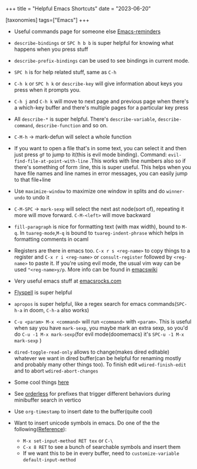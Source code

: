 +++
title = "Helpful Emacs Shortcuts"
date = "2023-06-20"

[taxonomies] 
tags=["Emacs"]
+++

- Useful commands page for someone else
  [Emacs-reminders](http://irreal.org/emacs-reminders.html)

- `describe-bindings` or `SPC h b b` is super helpful for knowing what happens
  when you press stuff
- `describe-prefix-bindings` can be used to see bindings in current mode.
- `SPC h` is for help related stuff, same as `C-h`
- `C-h k` or `SPC h k` or `describe-key` will give information about keys you
  press when it prompts you.
- `C-h j` and `C-h k` will move to next page and previous page when there's a
  which-key buffer and there's multiple pages for a particular key press
- All `describe-*` is super helpful. There's `describe-variable`,
  `describe-command`, `describe-function` and so on.
- `C-M-h` -> mark-defun will select a whole function
- If you want to open a file that's in some text, you can select it and then
  just press `gF` to jump to it(this is evil mode binding). Command:
  `evil-find-file-at-point-with-line` .This works with line numbers also so if
  there's something of form <file-name>:line, this is super useful. This
  helps when you have file names and line names in error messages, you can
  easily jump to that file+line
- Use `maximize-window` to maximize one window in splits and do `winner-undo` to undo it
- `C-M-SPC` -> `mark-sexp` will select the next ast node(sort of), repeating it
  more will move forward. `C-M-<left>` will move backward
- `fill-paragraph` is nice for formatting text (with max width), bound to `M-q`.
  In `tuareg-mode`,`M-q` is bound to `tuareg-indent-phrase` which helps in
  formatting comments in ocaml
- Registers are there in emacs too. `C-x r s <reg-name>` to copy things to a
  register and `C-x r i <reg-name>` or `consult-register` followed by
  `<reg-name>` to paste it. If you're using evil mode, the usual vim way can be
  used `"<reg-name>y/p`. More info can be found in
  [emacswiki](https://www.emacswiki.org/emacs/Registers)
- Very useful emacs stuff at [emacsrocks.com](https://emacsrocks.com/)
- [Flyspell](https://www.emacswiki.org/emacs/FlySpell) is super helpful
- `apropos` is super helpful, like a regex search for emacs commands(`SPC-h-a`
  in doom, `C-h-a` also works)
- `C-u <param> M-x <command>` will run `<command>` with `<param>`. This is
  useful when say you have `mark-sexp`, you maybe mark an extra sexp, so you'd
  do `C-u -1 M-x mark-sexp`(for evil mode(doomemacs) it's
  `SPC-u -1 M-x mark-sexp` )
- `dired-toggle-read-only` allows to change(makes dired editable) whatever we
  want in dired buffer(can be helpful for renaming mostly and probably many
  other things too). To finish edit `wdired-finish-edit` and to abort
  `wdired-abort-changes`
- Some cool things
  [here](https://karthinks.com/software/fifteen-ways-to-use-embark/)
- See [orderless](https://github.com/oantolin/orderless) for prefixes that
  trigger different behaviors during minibuffer search in vertico
- Use `org-timestamp` to insert date to the buffer(quite cool)
- Want to insert unicode symbols in emacs. Do one of the the following([Reference](https://emacs.stackexchange.com/questions/60881/how-to-insert-mathematical-symbols-in-emacs)):
  - `M-x set-input-method RET tex` or `C-\`
  - `C-x 8 RET` to see a bunch of searchable symbols and insert them
  - If we want this to be in every buffer, need to `customize-variable` `default-input-method`
